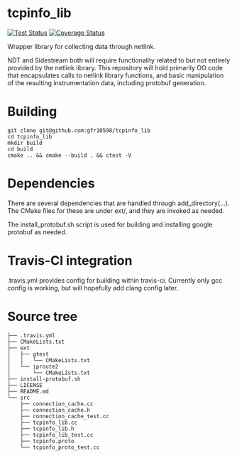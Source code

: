 # tcpinfo_lib
[![Test Status](https://travis-ci.org/gfr10598/tcpinfo_lib.svg)](https://travis-ci.org/gfr10598/tcpinfo_lib)
[![Coverage Status](https://coveralls.io/repos/github/gfr10598/tcpinfo_lib/badge.svg)](https://coveralls.io/github/gfr10598/tcpinfo_lib)

Wrapper library for collecting data through netlink.
 
NDT and Sidestream both will require functionality related to but not entirely provided by the netlink library.  This repository will hold primarily OO code that encapsulates calls to netlink library functions, and basic manipulation of the resulting instrumentation data, including protobuf generation.

# Building
```
git clone git@github.com:gfr10598/tcpinfo_lib
cd tcpinfo_lib
mkdir build
cd build
cmake .. && cmake --build . && ctest -V
```

# Dependencies
There are several dependencies that are handled through add_directory(...).  The
CMake files for these are under ext/, and they are invoked as needed.

The install_protobuf.sh script is used for building and installing google protobuf as needed.

# Travis-CI integration
.travis.yml provides config for building within travis-ci.  Currently only gcc
config is working, but will hopefully add clang config later.

# Source tree
```
├── .travis.yml
├── CMakeLists.txt
├── ext
│   ├── gtest
│   │   └── CMakeLists.txt
│   └── iproute2
│       └── CMakeLists.txt
├── install-protobuf.sh
├── LICENSE
├── README.md
└── src
    ├── connection_cache.cc
    ├── connection_cache.h
    ├── connection_cache_test.cc
    ├── tcpinfo_lib.cc
    ├── tcpinfo_lib.h
    ├── tcpinfo_lib_test.cc
    ├── tcpinfo.proto
    └── tcpinfo_proto_test.cc
```
